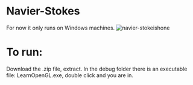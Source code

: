 # Navier-Stokes
For now it only runs on Windows machines.
![navier-stokeishone](https://user-images.githubusercontent.com/21000020/48667011-bbb71080-ea9a-11e8-975a-302d2d594885.gif)
# To run:
Download the .zip file, extract. In the debug folder there is an executable file: LearnOpenGL.exe, double click and you are in.
